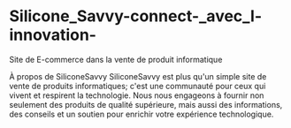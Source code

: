 # Silicone_Savvy-connect-_avec_l-innovation-
Site de E-commerce dans la vente de produit informatique 

À propos de SiliconeSavvy
SiliconeSavvy est plus qu'un simple site de vente de produits informatiques; c'est une communauté pour ceux qui vivent et respirent la technologie. Nous nous engageons à fournir non seulement des produits de qualité supérieure, mais aussi des informations, des conseils et un soutien pour enrichir votre expérience technologique.
